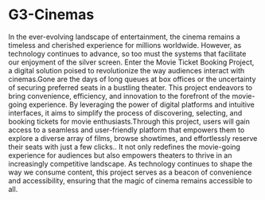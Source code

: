 # G3-Cinemas

In the ever-evolving landscape of entertainment, the cinema remains a timeless and cherished experience for millions worldwide. However, as technology continues to advance, so too must the systems that facilitate our enjoyment of the silver screen. Enter the Movie Ticket Booking Project, a digital solution poised to revolutionize the way audiences interact with cinemas.Gone are the days of long queues at box offices or the uncertainty of securing preferred seats in a bustling theater. This project endeavors to bring convenience, efficiency, and innovation to the forefront of the movie-going experience. By leveraging the power of digital platforms and intuitive interfaces, it aims to simplify the process of discovering, selecting, and booking tickets for movie enthusiasts.Through this project, users will gain access to a seamless and user-friendly platform that empowers them to explore a diverse array of films, browse showtimes, and effortlessly reserve their seats with just a few clicks.. It not only redefines the movie-going experience for audiences but also empowers theaters to thrive in an increasingly competitive landscape. As technology continues to shape the way we consume content, this project serves as a beacon of convenience and accessibility, ensuring that the magic of cinema remains accessible to all.  
